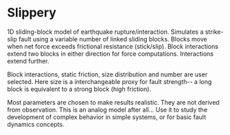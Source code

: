 # Slippery

1D sliding-block model of earthquake rupture/interaction.  Simulates a strike-slip
fault using a variable number of linked sliding blocks.  Blocks move when net
force exceeds frictional resistance (stick/slip).  Block interactions extend two
blocks in either direction for force computations.  Interactions extend further.

Block interactions, static friction, size distribution and number are user
selected.  Here size is a interchangeable proxy for fault strength--
a long block is equivalent to a strong block (high friction).

Most parameters are chosen to make results realistic.  They are not derived from
observation.  This is an analog model after all...  Use it to study the development of
complex behavior in simple systems, or for basic fault dynamics concepts.  


